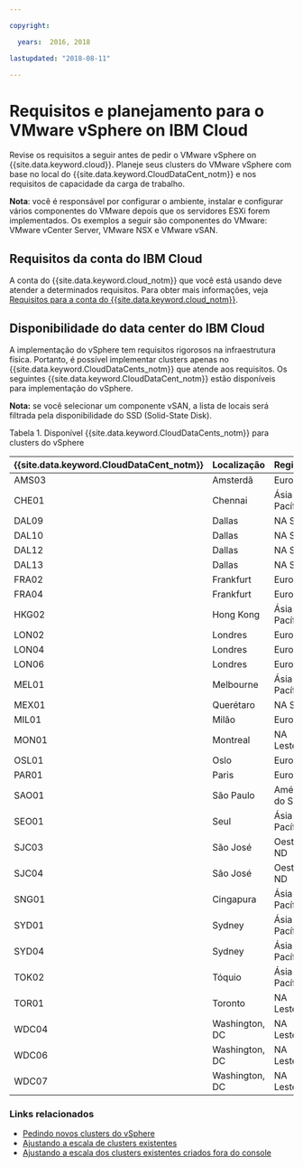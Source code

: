 ```yaml
---

copyright:

  years:  2016, 2018

lastupdated: "2018-08-11"

---
```


# Requisitos e planejamento para o VMware vSphere on IBM Cloud

Revise os requisitos a seguir antes de pedir o VMware vSphere on {{site.data.keyword.cloud}}. Planeje seus clusters do VMware vSphere com base no local do {{site.data.keyword.CloudDataCent_notm}} e nos requisitos de capacidade da carga de trabalho.

**Nota**: você é responsável por configurar o ambiente, instalar e configurar vários componentes do VMware depois que os servidores ESXi forem implementados. Os exemplos a seguir são componentes do VMware: VMware vCenter Server, VMware NSX e VMware vSAN.

## Requisitos da conta do IBM Cloud

A conta do {{site.data.keyword.cloud_notm}} que você está usando deve atender a determinados requisitos. Para obter mais informações, veja [Requisitos para a conta do {{site.data.keyword.cloud_notm}}](../vmonic/slaccountrequirement.html).

## Disponibilidade do data center do IBM Cloud

A implementação do vSphere tem requisitos rigorosos na infraestrutura física. Portanto, é possível implementar clusters apenas no {{site.data.keyword.CloudDataCents_notm}} que atende aos requisitos. Os seguintes {{site.data.keyword.CloudDataCent_notm}} estão disponíveis para implementação do vSphere.

**Nota:** se você selecionar um componente vSAN, a lista de locais será filtrada pela disponibilidade do SSD (Solid-State Disk).

Tabela 1. Disponível {{site.data.keyword.CloudDataCents_notm}} para clusters do vSphere

| {{site.data.keyword.CloudDataCent_notm}} | Localização | Região |
|:----------------------|:---------|:-------|
| AMS03 | Amsterdã | Europa |
| CHE01 | Chennai | Ásia Pacífico |
| DAL09 | Dallas | NA Sul |
| DAL10 | Dallas | NA Sul |
| DAL12 | Dallas | NA Sul |
| DAL13 | Dallas | NA Sul |
| FRA02 | Frankfurt | Europa |
| FRA04 | Frankfurt | Europa |
| HKG02 | Hong Kong | Ásia Pacífico |
| LON02 | Londres | Europa |
| LON04 | Londres | Europa |
| LON06 | Londres | Europa |
| MEL01 | Melbourne | Ásia Pacífico |
| MEX01 | Querétaro | NA Sul |
| MIL01 | Milão | Europa |
| MON01 | Montreal | NA Leste |
| OSL01 | Oslo | Europa |
| PAR01 | Paris | Europa |
| SAO01 | São Paulo | América do Sul |
| SEO01 | Seul | Ásia Pacífico |
| SJC03 | São José | Oeste ND |
| SJC04 | São José | Oeste ND |
| SNG01 | Cingapura | Ásia Pacífico |
| SYD01 | Sydney | Ásia Pacífico |
| SYD04 | Sydney | Ásia Pacífico |
| TOK02 | Tóquio | Ásia Pacífico |
| TOR01 | Toronto | NA Leste |
| WDC04 | Washington, DC | NA Leste |
| WDC06 | Washington, DC | NA Leste |
| WDC07 | Washington, DC | NA Leste |

### Links relacionados

* [Pedindo novos clusters do vSphere](vs_orderinginstances.html)
* [Ajustando a escala de clusters existentes](vs_scalingexistingclusters.html)
* [Ajustando a escala dos clusters existentes criados fora do console](vs_orderingforclustersoutside.html)
